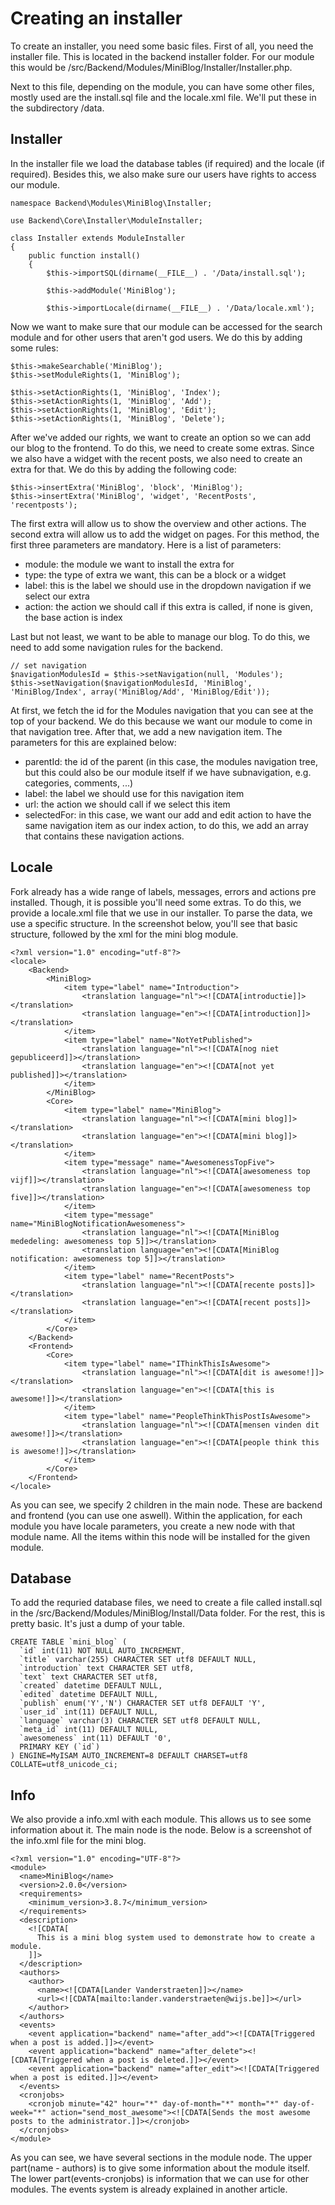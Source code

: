 # Creating an installer

To create an installer, you need some basic files. First of all, you need the installer file. This is located in the backend installer folder. For our module this would be /src/Backend/Modules/MiniBlog/Installer/Installer.php.

Next to this file, depending on the module, you can have some other files, mostly used are the install.sql file and the locale.xml file. We'll put these in the subdirectory /data. 

## Installer

In the installer file we load the database tables (if required) and the locale (if required). Besides this, we also make sure our users have rights to access our module.

```
namespace Backend\Modules\MiniBlog\Installer;

use Backend\Core\Installer\ModuleInstaller;

class Installer extends ModuleInstaller
{
    public function install()
    {
        $this->importSQL(dirname(__FILE__) . '/Data/install.sql');

        $this->addModule('MiniBlog');

        $this->importLocale(dirname(__FILE__) . '/Data/locale.xml');
```

Now we want to make sure that our module can be accessed for the search module and for other users that aren't god users. We do this by adding some rules:

```
$this->makeSearchable('MiniBlog');
$this->setModuleRights(1, 'MiniBlog');

$this->setActionRights(1, 'MiniBlog', 'Index');
$this->setActionRights(1, 'MiniBlog', 'Add');
$this->setActionRights(1, 'MiniBlog', 'Edit');
$this->setActionRights(1, 'MiniBlog', 'Delete');
```

After we've added our rights, we want to create an option so we can add our blog to the frontend. To do this, we need to create some extras. Since we also have a widget with the recent posts, we also need to create an extra for that. We do this by adding the following code:

```
$this->insertExtra('MiniBlog', 'block', 'MiniBlog');
$this->insertExtra('MiniBlog', 'widget', 'RecentPosts', 'recentposts');  
```

The first extra will allow us to show the overview and other actions. The second extra will allow us to add the widget on pages. For this method, the first three parameters are mandatory. Here is a list of parameters:

* module: the module we want to install the extra for
* type: the type of extra we want, this can be a block or a widget
* label: this is the label we should use in the dropdown navigation if we select our extra
* action: the action we should call if this extra is called, if none is given, the base action is index

Last but not least, we want to be able to manage our blog. To do this, we need to add some navigation rules for the backend. 

```
// set navigation
$navigationModulesId = $this->setNavigation(null, 'Modules');
$this->setNavigation($navigationModulesId, 'MiniBlog', 'MiniBlog/Index', array('MiniBlog/Add', 'MiniBlog/Edit'));
```

At first, we fetch the id for the Modules navigation that you can see at the top of your backend. We do this because we want our module to come in that navigation tree.
After that, we add a new navigation item. The parameters for this are explained below:

* parentId: the id of the parent (in this case, the modules navigation tree, but this could also be our module itself if we have subnavigation, e.g. categories, comments, ...)
* label: the label we should use for this navigation item
* url: the action we should call if we select this item
* selectedFor: in this case, we want our add and edit action to have the same navigation item as our index action, to do this, we add an array that contains these navigation actions.

## Locale

Fork already has a wide range of labels, messages, errors and actions pre installed. Though, it is possible you'll need some extras. To do this, we provide a locale.xml file that we use in our installer. To parse the data, we use a specific structure. In the screenshot below, you'll see that basic structure, followed by the xml for the mini blog module.

```
<?xml version="1.0" encoding="utf-8"?>
<locale>
    <Backend>
        <MiniBlog>
            <item type="label" name="Introduction">
                <translation language="nl"><![CDATA[introductie]]></translation>
                <translation language="en"><![CDATA[introduction]]></translation>
            </item>
            <item type="label" name="NotYetPublished">
                <translation language="nl"><![CDATA[nog niet gepubliceerd]]></translation>
                <translation language="en"><![CDATA[not yet published]]></translation>
            </item>
        </MiniBlog>
        <Core>
            <item type="label" name="MiniBlog">
                <translation language="nl"><![CDATA[mini blog]]></translation>
                <translation language="en"><![CDATA[mini blog]]></translation>
            </item>
            <item type="message" name="AwesomenessTopFive">
                <translation language="nl"><![CDATA[awesomeness top vijf]]></translation>
                <translation language="en"><![CDATA[awesomeness top five]]></translation>
            </item>
            <item type="message" name="MiniBlogNotificationAwesomeness">
                <translation language="nl"><![CDATA[MiniBlog mededeling: awesomeness top 5]]></translation>
                <translation language="en"><![CDATA[MiniBlog notification: awesomeness top 5]]></translation>
            </item>
            <item type="label" name="RecentPosts">
                <translation language="nl"><![CDATA[recente posts]]></translation>
                <translation language="en"><![CDATA[recent posts]]></translation>
            </item>
        </Core>
    </Backend>
    <Frontend>
        <Core>
            <item type="label" name="IThinkThisIsAwesome">
                <translation language="nl"><![CDATA[dit is awesome!]]></translation>
                <translation language="en"><![CDATA[this is awesome!]]></translation>
            </item>
            <item type="label" name="PeopleThinkThisPostIsAwesome">
                <translation language="nl"><![CDATA[mensen vinden dit awesome!]]></translation>
                <translation language="en"><![CDATA[people think this is awesome!]]></translation>
            </item>
        </Core>
    </Frontend>
</locale>
```

As you can see, we specify 2 children in the main node. These are backend and frontend (you can use one aswell). Within the application, for each module you have locale parameters, you create a new node with that module name. All the items within this node will be installed for the given module.

## Database

To add the requried database files, we need to create a file called install.sql in the /src/Backend/Modules/MiniBlog/Install/Data folder. For the rest, this is pretty basic. It's just a dump of your table.

```
CREATE TABLE `mini_blog` (
  `id` int(11) NOT NULL AUTO_INCREMENT,
  `title` varchar(255) CHARACTER SET utf8 DEFAULT NULL,
  `introduction` text CHARACTER SET utf8,
  `text` text CHARACTER SET utf8,
  `created` datetime DEFAULT NULL,
  `edited` datetime DEFAULT NULL,
  `publish` enum('Y','N') CHARACTER SET utf8 DEFAULT 'Y',
  `user_id` int(11) DEFAULT NULL,
  `language` varchar(3) CHARACTER SET utf8 DEFAULT NULL,
  `meta_id` int(11) DEFAULT NULL,
  `awesomeness` int(11) DEFAULT '0',
  PRIMARY KEY (`id`)
) ENGINE=MyISAM AUTO_INCREMENT=8 DEFAULT CHARSET=utf8 COLLATE=utf8_unicode_ci;
```

## Info

We also provide a info.xml with each module. This allows us to see some information about it. The main node is the <module> node. Below is a screenshot of the info.xml file for the mini blog.

```
<?xml version="1.0" encoding="UTF-8"?>
<module>
  <name>MiniBlog</name>
  <version>2.0.0</version>
  <requirements>
    <minimum_version>3.8.7</minimum_version>
  </requirements>
  <description>
    <![CDATA[
      This is a mini blog system used to demonstrate how to create a module.
    ]]>
  </description>
  <authors>
    <author>
      <name><![CDATA[Lander Vanderstraeten]]></name>
      <url><![CDATA[mailto:lander.vanderstraeten@wijs.be]]></url>
    </author>
  </authors>
  <events>
    <event application="backend" name="after_add"><![CDATA[Triggered when a post is added.]]></event>
    <event application="backend" name="after_delete"><![CDATA[Triggered when a post is deleted.]]></event>
    <event application="backend" name="after_edit"><![CDATA[Triggered when a post is edited.]]></event>
  </events>
  <cronjobs>
    <cronjob minute="42" hour="*" day-of-month="*" month="*" day-of-week="*" action="send_most_awesome"><![CDATA[Sends the most awesome posts to the administrator.]]></cronjob>
  </cronjobs>
</module>
```

As you can see, we have several sections in the module node. The upper part(name - authors) is to give some information about the module itself. The lower part(events-cronjobs) is information that we can use for other modules. The events system is already explained in another article.
